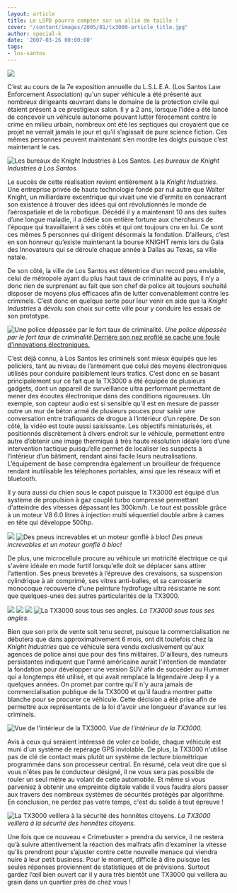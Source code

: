 ```yaml
---
layout: article
title: Le LSPD pourra compter sur un allié de taille !
cover: "/content/images/2005/01/tx3000-article_title.jpg"
author: special-k
date: '2007-03-26 00:00:00'
tags:
- los-santos
---
```


![](/content/images/2005/01/tx3000-LEA_expo_poster.jpg)

C’est au cours de la 7e exposition annuelle du L.S.L.E.A. (Los Santos Law Enforcement Association) qu'un super véhicule a été présenté aux nombreux dirigeants œuvrant dans le domaine de la protection civile qui étaient présent à ce prestigieux salon. Il y a 2 ans, lorsque l’idée a été lancé de concevoir un véhicule autonome pouvant lutter férocement contre le crime en milieu urbain, nombreux ont été les septiques qui croyaient que ce projet ne verrait jamais le jour et qu’il s’agissait de pure science fiction. Ces mêmes personnes peuvent maintenant s’en mordre les doigts puisque c’est maintenant le cas.

![Les bureaux de Knight Industries à Los Santos.](/content/images/2005/01/tx3000-knight_ind_hq.jpg)
_Les bureaux de Knight Industries à Los Santos._

Le succès de cette réalisation revient entièrement à la _Knight Industries_. Une&nbsp;entreprise privée de haute technologie fondé par nul autre que Walter Knight, un milliardaire excentrique qui vivait une vie d’ermite en consacrant son existence à trouver des idées qui ont révolutionnés le monde de l’aérospatiale et de la robotique. Décédé il y a maintenant 10 ans des suites d’une longue maladie, il a dédié son entière fortune aux chercheurs de l'époque qui travaillaient à ses côtés et qui ont toujours cru en lui. Ce sont ces mêmes 5 personnes qui dirigent désormais la fondation. D’ailleurs, c’est en son honneur qu’existe maintenant la bourse KNIGHT remis lors du Gala des Innovateurs qui se déroule chaque année à Dallas au Texas, sa ville natale.

De son côté, la ville de Los Santos est détentrice d’un record peu enviable, celui de métropole ayant du plus haut taux de criminalité au pays, il n’y a donc rien de surprenant au fait que son chef de police ait toujours souhaité disposer de moyens plus efficaces afin de lutter convenablement contre les criminels. C’est donc en quelque sorte pour leur venir en aide que la _Knight Industries_ a dévolu son choix sur cette ville pour y conduire les essais&nbsp;de son prototype.

![Une police dépassée par le fort taux de criminalité.](/content/images/2005/01/tx3000-article_title.jpg)
_Une police dépassée par le fort taux de criminalité._[Derrière son nez profilé se cache une foule d'innovations électroniques.](/content/images/2005/01/tx3000-nose_view.jpg)

C’est déjà connu, à Los Santos les criminels sont mieux équipés que les policiers, tant au niveau de l’armement que celui des moyens électroniques utilisés pour conduire paisiblement leurs trafics. C’est donc en se basant principalement sur ce fait que la TX3000 a été équipée de plusieurs gadgets, dont un appareil de surveillance ultra performant permettant de mener des écoutes électronique dans des conditions rigoureuses. Un exemple, son capteur audio est si sensible qu’il est en mesure de passer outre un mur de béton armé de plusieurs pouces pour saisir une conversation entre trafiquants de drogue à l’intérieur d’un repère. De son côté, la vidéo est toute aussi saisissante. Les objectifs miniaturisés, et positionnés discrètement à divers endroit sur le véhicule, permettent entre autre d’obtenir une image thermique à très haute résolution idéale lors d’une intervention tactique puisqu’elle permet de localiser les suspects à l’intérieur d’un bâtiment, rendant ainsi facile leurs neutralisations. L’équipement de base comprendra également un brouilleur de fréquence rendant inutilisable les téléphones portables, ainsi que les réseaux wifi et bluetooth.

Il y aura aussi du chien sous le capot puisque la TX3000 est équipé d’un système de propulsion à gaz couplé turbo compressé permettant d'atteindre des vitesses dépassant les 300km/h. Le tout est possible grâce à un moteur V8 6.0 litres à injection multi séquentiel double arbre à cames en tête qui développe 500hp.

![](/content/images/2005/01/tx3000-tire.jpg)
![Des pneus increvables et un moteur gonflé à bloc!](/content/images/2005/01/tx3000-engine.jpg)
_Des pneus increvables et un moteur gonflé à bloc!_

De plus, une microcellule procure au véhicule un motricité électrique ce qui s'avère idéale en mode furtif lorsqu'elle doit se déplacer sans attirer l'attention. Ses pneus brevetés à l’épreuve des crevaisons, sa suspension cylindrique à air comprimé, ses vitres anti-balles, et sa carrosserie monocoque recouverte d'une peinture hydrofuge ultra résistante ne sont que quelques-unes des autres particularités de la TX3000.

![](/content/images/2005/01/tx3000-front_side_view.jpg)
![](/content/images/2005/01/tx3000-frontview.jpg)
![](/content/images/2005/01/tx3000-backview.jpg)
![La TX3000 sous tous ses angles.](/content/images/2005/01/tx3000-back_side_view.jpg)
_La TX3000 sous tous ses angles._

Bien que son prix de vente soit tenu secret, puisque la commercialisation ne débutera que dans approximativement 6 mois, ont dit toutefois chez la _Knight Industries_ que ce véhicule sera vendu exclusivement qu'aux agences de police ainsi que pour des fins militaires. D'ailleurs, des rumeurs persistantes indiquent que l'armé américaine aurait l'intention de mandater la fondation pour développer une version SUV afin de succéder au Hummer qui a longtemps été utilisé, et qui avait remplacé la légendaire Jeep il y a quelques années. On promet par contre qu'il n'y aura jamais de commercialisation publique de la TX3000 et qu'il faudra montrer patte blanche pour se procurer ce véhicule. Cette décision a été prise afin de permettre aux représentants de la loi d'avoir une longueur d'avance sur les criminels.

![Vue de l'intérieur de la TX3000.](/content/images/2005/01/tx3000-inside_view.jpg)
_Vue de l'intérieur de la TX3000._

Avis à ceux qui seraient intéressé de voler ce bolide, chaque véhicule est muni d'un système de repérage GPS inviolable. De plus, la TX3000 n'utilise pas de clé de contact mais plutôt un système de lecture biométrique programmée dans son processeur central. En résumé, cela veut dire que si vous n'êtes pas le conducteur désigné, il ne vous sera pas possible de rouler un seul mètre au volant de cette automobile. Et même si vous parveniez à obtenir une empreinte digitale valide il vous faudra alors passer aux travers des nombreux systèmes de sécurités protégés par algorithme. En conclusion, ne perdez pas votre temps, c'est du solide à tout épreuve !

![La TX3000 veillera à la sécurité des honnêtes citoyens.](/content/images/2005/01/tx3000-city_back_view.jpg)
_La TX3000 veillera à la sécurité des honnêtes citoyens._

Une fois que ce nouveau «&nbsp;Crimebuster&nbsp;» prendra du service, il ne restera qu’à suivre attentivement la réaction des malfrats afin d’examiner la vitesse qu’ils prendront pour s’ajuster contre cette nouvelle menace qui viendra nuire à leur petit business. Pour le moment, difficile à dire puisque les seules réponses proviennent de statistiques et de prévisions. Surtout gardez l’œil bien ouvert car il y aura très bientôt une TX3000 qui veillera au grain dans un quartier près de chez vous&nbsp;!